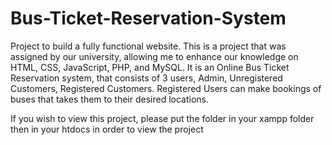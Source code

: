 # Bus-Ticket-Reservation-System
Project to build a fully functional website.
This is a project that was assigned by our university, allowing me to enhance our knowledge on HTML, CSS, JavaScript, PHP, and MySQL. It is an Online Bus Ticket Reservation system, that consists of 3 users, Admin, Unregistered Customers, Registered Customers. Registered Users can make bookings of buses that takes them to their desired locations.

If you wish to view this project, please put the folder in your xampp folder then in your htdocs in order to view the project
